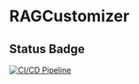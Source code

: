 # RAGCustomizer

## Status Badge

[![CI/CD Pipeline](https://github.com/yiboliu/RAGCustomizer/actions/workflows/ci_cd.yml/badge.svg)](https://github.com/yiboliu/RAGCustomizer/actions/workflows/ci_cd.yml)

